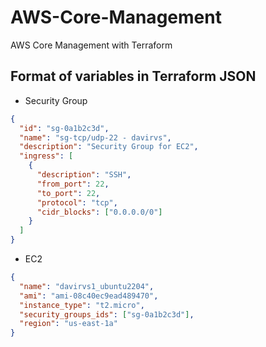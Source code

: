 # AWS-Core-Management

AWS Core Management with Terraform

## Format of variables in Terraform JSON

- Security Group

```json
{
  "id": "sg-0a1b2c3d",
  "name": "sg-tcp/udp-22 - davirvs",
  "description": "Security Group for EC2",
  "ingress": [
    {
      "description": "SSH",
      "from_port": 22,
      "to_port": 22,
      "protocol": "tcp",
      "cidr_blocks": ["0.0.0.0/0"]
    }
  ]
}
```

- EC2

```json
{
  "name": "davirvs1_ubuntu2204",
  "ami": "ami-08c40ec9ead489470",
  "instance_type": "t2.micro",
  "security_groups_ids": ["sg-0a1b2c3d"],
  "region": "us-east-1a"
}
```

